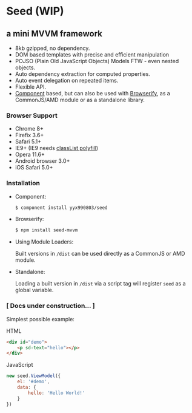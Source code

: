 # Seed (WIP)
## a mini MVVM framework

- 8kb gzipped, no dependency.
- DOM based templates with precise and efficient manipulation
- POJSO (Plain Old JavaScript Objects) Models FTW - even nested objects.
- Auto dependency extraction for computed properties.
- Auto event delegation on repeated items.
- Flexible API.
- [Component](https://github.com/component/component) based, but can also be used with [Browserify](https://github.com/substack/node-browserify), as a CommonJS/AMD module or as a standalone library.

### Browser Support

- Chrome 8+
- Firefix 3.6+
- Safari 5.1+
- IE9+ (IE9 needs [classList polyfill](https://github.com/remy/polyfills/blob/master/classList.js))
- Opera 11.6+
- Android browser 3.0+
- iOS Safari 5.0+

### Installation

- Component:  
    ``` bash
    $ component install yyx990803/seed
    ```

- Browserify:
    ``` bash
    $ npm install seed-mvvm
    ```

- Using Module Loaders:

    Built versions in `/dist` can be used directly as a CommonJS or AMD module.

- Standalone:

    Loading a built version in `/dist` via a script tag will register `seed` as a global variable.

### [ Docs under construction... ]

Simplest possible example:

HTML

``` html
<div id="demo">
    <p sd-text="hello"></p>
</div>
```

JavaScript

``` js
new seed.ViewModel({
    el: '#demo',
    data: {
        hello: 'Hello World!'
    }
})
```